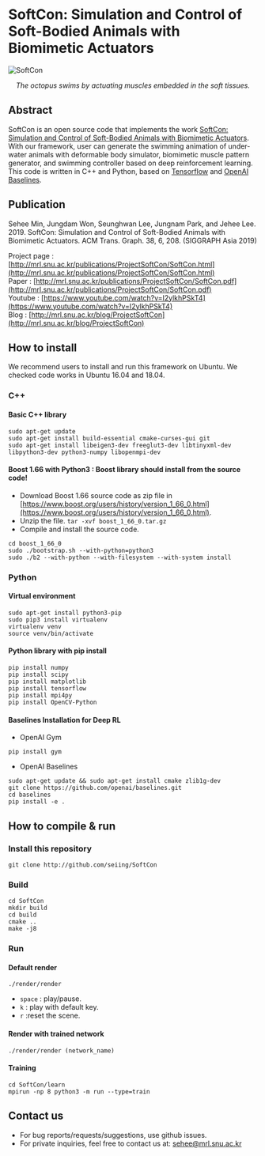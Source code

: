 # SoftCon: Simulation and Control of Soft-Bodied Animals with Biomimetic Actuators

![SoftCon](SoftCon.png)
<p align="center">
<i>The octopus swims by actuating muscles embedded in the soft tissues.</i>
</p>

## Abstract
SoftCon is an open source code that implements the work [SoftCon: Simulation and Control of Soft-Bodied Animals with Biomimetic Actuators](http://mrl.snu.ac.kr/publications/ProjectSoftCon/SoftCon.html). With our framework, user can generate the swimming animation of under-water animals with deformable body simulator, biomimetic muscle pattern generator, and swimming controller based on deep reinforcement learning. This code is written in C++ and Python, based on [Tensorflow](https://github.com/tensorflow/tensorflow) and [OpenAI Baselines](https://github.com/openai/baselines). 

## Publication

Sehee Min, Jungdam Won, Seunghwan Lee, Jungnam Park, and Jehee Lee. 2019.
SoftCon: Simulation and Control of Soft-Bodied Animals with Biomimetic Actuators.
ACM Trans. Graph. 38, 6, 208. (SIGGRAPH Asia 2019)

Project page : [http://mrl.snu.ac.kr/publications/ProjectSoftCon/SoftCon.html](http://mrl.snu.ac.kr/publications/ProjectSoftCon/SoftCon.html)  
Paper : [http://mrl.snu.ac.kr/publications/ProjectSoftCon/SoftCon.pdf](http://mrl.snu.ac.kr/publications/ProjectSoftCon/SoftCon.pdf)  
Youtube : [https://www.youtube.com/watch?v=I2ylkhPSkT4](https://www.youtube.com/watch?v=I2ylkhPSkT4)  
Blog : [http://mrl.snu.ac.kr/blog/ProjectSoftCon](http://mrl.snu.ac.kr/blog/ProjectSoftCon)  


## How to install

We recommend users to install and run this framework on Ubuntu. We checked code works in Ubuntu 16.04 and 18.04. 



### C++ 
#### Basic C++ library
```
sudo apt-get update
sudo apt-get install build-essential cmake-curses-gui git
sudo apt-get install libeigen3-dev freeglut3-dev libtinyxml-dev libpython3-dev python3-numpy libopenmpi-dev
```
#### Boost 1.66 with Python3 : **Boost library should install from the source code!**  
- Download Boost 1.66 source code as zip file in [https://www.boost.org/users/history/version_1_66_0.html](https://www.boost.org/users/history/version_1_66_0.html).
- Unzip the file. ``` tar -xvf boost_1_66_0.tar.gz ```
- Compile and install the source code.
```
cd boost_1_66_0
sudo ./bootstrap.sh --with-python=python3
sudo ./b2 --with-python --with-filesystem --with-system install
```

### Python
#### Virtual environment
````
sudo apt-get install python3-pip
sudo pip3 install virtualenv
virtualenv venv
source venv/bin/activate
````

#### Python library with pip install
````
pip install numpy
pip install scipy
pip install matplotlib
pip install tensorflow
pip install mpi4py
pip install OpenCV-Python
````

#### Baselines Installation for Deep RL
* OpenAI Gym
```
pip install gym
```
* OpenAI Baselines
```
sudo apt-get update && sudo apt-get install cmake zlib1g-dev
git clone https://github.com/openai/baselines.git
cd baselines
pip install -e .
```

## How to compile & run

### Install this repository
```
git clone http://github.com/seiing/SoftCon
```

### Build
```
cd SoftCon
mkdir build
cd build 
cmake ..
make -j8
```

### Run
#### Default render
```
./render/render
```

* ```space``` : play/pause.
* ```k``` : play with default key.
* ```r``` :reset the scene.

#### Render with trained network
```
./render/render (network_name)
```

#### Training
```
cd SoftCon/learn
mpirun -np 8 python3 -m run --type=train
```

## Contact us
- For bug reports/requests/suggestions, use github issues. 
- For private inquiries, feel free to contact us at: sehee@mrl.snu.ac.kr
